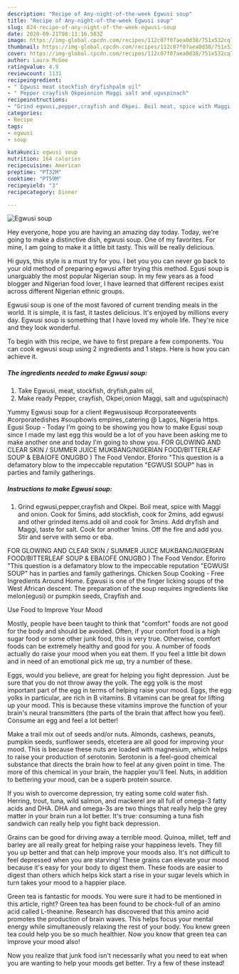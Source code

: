 ```yaml
---
description: "Recipe of Any-night-of-the-week Egwusi soup"
title: "Recipe of Any-night-of-the-week Egwusi soup"
slug: 824-recipe-of-any-night-of-the-week-egwusi-soup
date: 2020-09-21T08:13:16.583Z
image: https://img-global.cpcdn.com/recipes/112c07f07aea0d38/751x532cq70/egwusi-soup-recipe-main-photo.jpg
thumbnail: https://img-global.cpcdn.com/recipes/112c07f07aea0d38/751x532cq70/egwusi-soup-recipe-main-photo.jpg
cover: https://img-global.cpcdn.com/recipes/112c07f07aea0d38/751x532cq70/egwusi-soup-recipe-main-photo.jpg
author: Laura McGee
ratingvalue: 4.9
reviewcount: 1131
recipeingredient:
- " Egwusi meat stockfish dryfishpalm oil"
- " Pepper crayfish Okpeionion Maggi salt and uguspinach"
recipeinstructions:
- "Grind egwusi,pepper,crayfish and Okpei. Boil meat, spice with Maggi and onion. Cook for 5mins, add stockfish, cook for 2mins, add egwusi and other grinded items.add oil and cook for 3mins. Add dryfish and Maggi, taste for salt. Cook for another 1mins. Off the fire and add you. Stir and serve with semo or eba."
categories:
- Recipe
tags:
- egwusi
- soup

katakunci: egwusi soup 
nutrition: 164 calories
recipecuisine: American
preptime: "PT32M"
cooktime: "PT59M"
recipeyield: "3"
recipecategory: Dinner

---
```



![Egwusi soup](https://img-global.cpcdn.com/recipes/112c07f07aea0d38/751x532cq70/egwusi-soup-recipe-main-photo.jpg)

Hey everyone, hope you are having an amazing day today. Today, we're going to make a distinctive dish, egwusi soup. One of my favorites. For mine, I am going to make it a little bit tasty. This will be really delicious.

Hi guys, this style is a must try for you. I bet you you can never go back to your old method of preparing egwusi after trying this method. Egusi soup is unarguably the most popular Nigerian soup. In my few years as a food blogger and Nigerian food lover, I have learned that different recipes exist across different Nigerian ethnic groups.

Egwusi soup is one of the most favored of current trending meals in the world. It is simple, it is fast, it tastes delicious. It's enjoyed by millions every day. Egwusi soup is something that I have loved my whole life. They're nice and they look wonderful.


To begin with this recipe, we have to first prepare a few components. You can cook egwusi soup using 2 ingredients and 1 steps. Here is how you can achieve it.

<!--inarticleads1-->

##### The ingredients needed to make Egwusi soup:

1. Take  Egwusi, meat, stockfish, dryfish,palm oil,
1. Make ready  Pepper, crayfish, Okpei,onion Maggi, salt and ugu(spinach)


Yummy Egwusi soup for a client #egwusisoup #corporateevents #corporatedishes #soupbowls empires_catering @ Lagos, Nigeria https. Egusi Soup - Today I&#39;m going to be showing you how to make Egusi soup since I made my last egg this would be a lot of you have been asking me to make another one and today I&#39;m going to show you. FOR GLOWING AND CLEAR SKIN / SUMMER JUICE MUKBANG/NIGERIAN FOOD/BITTERLEAF SOUP &amp; EBA(OFE ONUGBO ) The Food Vendor. Eforiro &#34;This question is a defamatory blow to the impeccable reputation &#34;EGWUSI SOUP&#34; has in parties and family gatherings. 

<!--inarticleads2-->

##### Instructions to make Egwusi soup:

1. Grind egwusi,pepper,crayfish and Okpei. Boil meat, spice with Maggi and onion. Cook for 5mins, add stockfish, cook for 2mins, add egwusi and other grinded items.add oil and cook for 3mins. Add dryfish and Maggi, taste for salt. Cook for another 1mins. Off the fire and add you. Stir and serve with semo or eba.


FOR GLOWING AND CLEAR SKIN / SUMMER JUICE MUKBANG/NIGERIAN FOOD/BITTERLEAF SOUP &amp; EBA(OFE ONUGBO ) The Food Vendor. Eforiro &#34;This question is a defamatory blow to the impeccable reputation &#34;EGWUSI SOUP&#34; has in parties and family gatherings. Chicken Soup Cooking - Free Ingredients Around Home. Egwusi is one of the finger licking soups of the West African descent. The preparation of the soup requires ingredients like melon(egusi) or pumpkin seeds, Crayfish and. 

Use Food to Improve Your Mood


Mostly, people have been taught to think that "comfort" foods are not good for the body and should be avoided. Often, if your comfort food is a high sugar food or some other junk food, this is very true. Otherwise, comfort foods can be extremely healthy and good for you. A number of foods actually do raise your mood when you eat them. If you feel a little bit down and in need of an emotional pick me up, try a number of these.

Eggs, would you believe, are great for helping you fight depression. Just be sure that you do not throw away the yolk. The egg yolk is the most important part of the egg in terms of helping raise your mood. Eggs, the egg yolks in particular, are rich in B vitamins. B vitamins can be great for lifting up your mood. This is because these vitamins improve the function of your brain's neural transmitters (the parts of the brain that affect how you feel). Consume an egg and feel a lot better!

Make a trail mix out of seeds and/or nuts. Almonds, cashews, peanuts, pumpkin seeds, sunflower seeds, etcetera are all good for improving your mood. This is because these nuts are loaded with magnesium, which helps to raise your production of serotonin. Serotonin is a feel-good chemical substance that directs the brain how to feel at any given point in time. The more of this chemical in your brain, the happier you'll feel. Nuts, in addition to bettering your mood, can be a superb protein source.

If you wish to overcome depression, try eating some cold water fish. Herring, trout, tuna, wild salmon, and mackerel are all full of omega-3 fatty acids and DHA. DHA and omega-3s are two things that really help the grey matter in your brain run a lot better. It's true: consuming a tuna fish sandwich can really help you fight back depression. 

Grains can be good for driving away a terrible mood. Quinoa, millet, teff and barley are all really great for helping raise your happiness levels. They fill you up better and that can help improve your moods also. It's not difficult to feel depressed when you are starving! These grains can elevate your mood because it's easy for your body to digest them. These foods are easier to digest than others which helps kick start a rise in your sugar levels which in turn takes your mood to a happier place.

Green tea is fantastic for moods. You were sure it had to be mentioned in this article, right? Green tea has been found to be chock-full of an amino acid called L-theanine. Research has discovered that this amino acid promotes the production of brain waves. This helps focus your mental energy while simultaneously relaxing the rest of your body. You knew green tea could help you be so much healthier. Now you know that green tea can improve your mood also!

Now you realize that junk food isn't necessarily what you need to eat when you are wanting to help your moods get better. Try a few of these instead!

